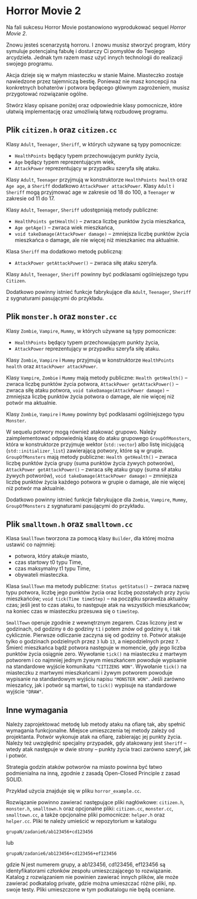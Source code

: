 # Horror Movie 2

Na fali sukcesu Horror Movie postanowiono wyprodukować sequel *Horror Movie 2*.

Znowu jesteś scenarzystą horroru. I znowu musisz stworzyć program, który
symuluje potencjalną fabułę i dostarczy Ci pomysłów do Twojego arcydzieła.
Jednak tym razem masz użyć innych technologii do realizacji swojego programu.

Akcja dzieje się w małym miasteczku w stanie Maine. Miasteczko zostaje
nawiedzone przez tajemniczą bestię. Ponieważ nie masz koncepcji na konkretnych
bohaterów i potwora będącego głównym zagrożeniem, musisz przygotować
rozwiązanie ogólne.

Stwórz klasy opisane poniżej oraz odpowiednie klasy pomocnicze, które ułatwią
implementację oraz umożliwią łatwą rozbudowę programu.

## Plik `citizen.h` oraz `citizen.cc`

Klasy `Adult`, `Teenager`, `Sheriff`, w których używane są typy pomocnicze:
* `HealthPoints` będący typem przechowującym punkty życia,
* `Age` będący typem reprezentującym wiek,
* `AttackPower` reprezentujący w przypadku szeryfa siłę ataku.

Klasy `Adult`, `Teenager` przyjmują w konstruktorze `HealthPoints health` oraz
`Age age`, a `Sheriff` dodatkowo `AttackPower attackPower`. Klasy `Adult` i `Sheriff`
mogą przyjmować age w zakresie od 18 do 100, a `Teenager` w zakresie od 11 do 17.

Klasy `Adult`, `Teenager`, `Sheriff` udostępniają metody publiczne:
* `HealthPoints getHealth()` – zwraca liczbę punktów życia mieszkańca,
* `Age getAge()` – zwraca wiek mieszkańca,
* `void takeDamage(AttackPower damage)` – zmniejsza liczbę punktów życia
  mieszkańca o damage, ale nie więcej niż mieszkaniec ma aktualnie.

Klasa `Sheriff` ma dodatkowo metodę publiczną:
* `AttackPower getAttackPower()` – zwraca siłę ataku szeryfa.

Klasy `Adult`, `Teenager`, `Sheriff` powinny być podklasami ogólniejszego typu
`Citizen`.

Dodatkowo powinny istnieć funkcje fabrykujące dla `Adult`, `Teenager`, `Sheriff`
z sygnaturami pasującymi do przykładu.

## Plik `monster.h` oraz `monster.cc` 

Klasy `Zombie`, `Vampire`, `Mummy`, w których używane są typy pomocnicze:
* `HealthPoints` będący typem przechowującym punkty życia,
* `AttackPower` reprezentujący w przypadku szeryfa siłę ataku.

Klasy `Zombie`, `Vampire` i `Mummy` przyjmują w konstruktorze `HealthPoints health`
oraz `AttackPower attackPower`.

Klasy `Vampire`, `Zombie` i `Mummy` mają metody publiczne:
`Health getHealth()` – zwraca liczbę punktów życia potwora,
`AttackPower getAttackPower()` – zwraca siłę ataku potwora,
`void takeDamage(AttackPower damage)` – zmniejsza liczbę punktów życia potwora
o damage, ale nie więcej niż potwór ma aktualnie.

Klasy `Zombie`, `Vampire` i `Mummy` powinny być podklasami ogólniejszego typu `Monster`.

W sequelu potwory mogą również atakować grupowo. Należy zaimplementować
odpowiednią klasę do ataku grupowego `GroupOfMonsters`, która w konstruktorze
przyjmuje wektor (`std::vector`) albo listę inicjującą (`std::initializer_list`)
zawierającą potwory, które są w grupie. `GroupOfMonsters` mają metody publiczne:
`Health getHealth()` – zwraca liczbę punktów życia grupy (suma punktów życia
żywych potworów),
`AttackPower getAttackPower()` – zwraca siłę ataku grupy (suma sił ataku żywych
potworów),
`void takeDamage(AttackPower damage)` – zmniejsza liczbę punktów życia każdego
potwora w grupie o damage, ale nie więcej niż potwór ma aktualnie.

Dodatkowo powinny istnieć funkcje fabrykujące dla `Zombie`, `Vampire`, `Mummy`,
`GroupOfMonsters` z sygnaturami pasującymi do przykładu.

## Plik `smalltown.h` oraz `smalltown.cc`

Klasa `SmallTown` tworzona za pomocą klasy `Builder`, dla której można ustawić co
najmniej:
* potwora, który atakuje miasto,
* czas startowy t0 typu Time,
* czas maksymalny t1 typu Time,
* obywateli miasteczka.

Klasa `SmallTown` ma metody publiczne:
`Status getStatus()` – zwraca nazwę typu potwora, liczbę jego punktów życia oraz
liczbę pozostałych przy życiu mieszkańców;
`void tick(Time timeStep)` – na początku sprawdza aktualny czas; jeśli jest to czas
ataku, to następuje atak na wszystkich mieszkańców; na koniec czas w miasteczku
przesuwa się o `timeStep`.

`SmallTown` operuje zgodnie z wewnętrznym zegarem. Czas liczony jest w godzinach,
od godziny `0` do godziny `t1` i potem znów od godziny `0`, i tak cyklicznie. Pierwsze
odliczanie zaczyna się od godziny `t0`. Potwór atakuje tylko o godzinach
podzielnych  przez `3` lub `13`, a niepodzielnych przez `7`.
Śmierć mieszkańca bądź potwora następuje w momencie, gdy jego liczba punktów
życia osiągnie zero. Wywołanie `tick()` na miasteczku z martwym potworem i co
najmniej jednym żywym mieszkańcem powoduje wypisanie na standardowe wyjście
komunikatu `"CITIZENS WON"`. Wywołanie `tick()` na miasteczku z martwymi
mieszkańcami i żywym potworem powoduje wypisanie na standardowym wyjściu napisu
`"MONSTER WON"`. Jeśli zarówno mieszańcy, jak i potwór są martwi, to `tick()`
wypisuje na standardowe wyjście `"DRAW"`.

## Inne wymagania

Należy zaprojektować metodę lub metody ataku na ofiarę tak, aby spełnić
wymagania funkcjonalne. Miejsce umieszczenia tej metody zależy od projektanta.
Potwór wykonuje atak na ofiarę, zabierając jej punkty życia. Należy też
uwzględnić specjalny przypadek, gdy atakowany jest `Sheriff` – wtedy atak
następuje w dwie strony – punkty życia traci zarówno szeryf, jak i potwór.

Strategia godzin ataków potworów na miasto powinna być łatwo podmienialna na
inną, zgodnie z zasadą Open-Closed Principle z zasad SOLID.

Przykład użycia znajduje się w pliku `horror_example.cc`.

Rozwiązanie powinno zawierać następujące pliki nagłówkowe: `citizen.h`,
`monster.h`, `smalltown.h` oraz opcjonalne pliki: `citizen.cc`, `monster.cc`,
`smalltown.cc`, a także opcjonalne pliki pomocnicze: `helper.h` oraz `helper.cc`.
Pliki te należy umieścić w repozytorium w katalogu

`grupaN/zadanie6/ab123456+cd123456`

lub

`grupaN/zadanie6/ab123456+cd123456+ef123456`

gdzie N jest numerem grupy, a ab123456, cd123456, ef123456 są identyfikatorami
członków zespołu umieszczającego to rozwiązanie.
Katalog z rozwiązaniem nie powinien zawierać innych plików, ale może zawierać
podkatalog private, gdzie można umieszczać różne pliki, np. swoje testy. Pliki
umieszczone w tym podkatalogu nie będą oceniane.

